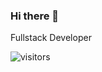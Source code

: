 ### Hi there 👋

Fullstack Developer

![visitors](https://visitor-badge.glitch.me/badge?page_id=page.id)

